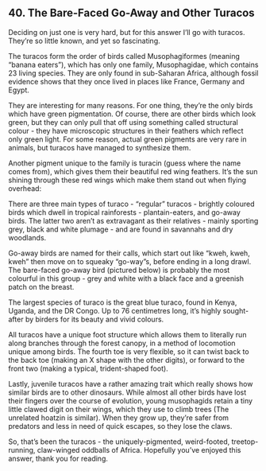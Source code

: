 
## 40. The Bare-Faced Go-Away and Other Turacos

Deciding on just one is very hard, but for this answer I’ll go with turacos. They’re so little known, and yet so fascinating.

The turacos form the order of birds called Musophagiformes (meaning “banana eaters”), which has only one family, Musophagidae, which contains 23 living species. They are only found in sub-Saharan Africa, although fossil evidence shows that they once lived in places like France, Germany and Egypt.

They are interesting for many reasons. For one thing, they’re the only birds which have green pigmentation. Of course, there are other birds which look green, but they can only pull that off using something called structural colour - they have microscopic structures in their feathers which reflect only green light. For some reason, actual green pigments are very rare in animals, but turacos have managed to synthesize them.

Another pigment unique to the family is turacin (guess where the name comes from), which gives them their beautiful red wing feathers. It’s the sun shining through these red wings which make them stand out when flying overhead:

There are three main types of turaco - “regular” turacos - brightly coloured birds which dwell in tropical rainforests - plantain-eaters, and go-away birds. The latter two aren’t as extravagant as their relatives - mainly sporting grey, black and white plumage - and are found in savannahs and dry woodlands.

Go-away birds are named for their calls, which start out like “kweh, kweh, kweh” then move on to squeaky “go-way”s, before ending in a long drawl. The bare-faced go-away bird (pictured below) is probably the most colourful in this group - grey and white with a black face and a greenish patch on the breast.

The largest species of turaco is the great blue turaco, found in Kenya, Uganda, and the DR Congo. Up to 76 centimetres long, it’s highly sought-after by birders for its beauty and vivid colours.

All turacos have a unique foot structure which allows them to literally run along branches through the forest canopy, in a method of locomotion unique among birds. The fourth toe is very flexible, so it can twist back to the back toe (making an X shape with the other digits), or forward to the front two (making a typical, trident-shaped foot).

Lastly, juvenile turacos have a rather amazing trait which really shows how similar birds are to other dinosaurs. While almost all other birds have lost their fingers over the course of evolution, young musophagids retain a tiny little clawed digit on their wings, which they use to climb trees (The unrelated hoatzin is similar). When they grow up, they’re safer from predators and less in need of quick escapes, so they lose the claws.

So, that’s been the turacos - the uniquely-pigmented, weird-footed, treetop-running, claw-winged oddballs of Africa. Hopefully you’ve enjoyed this answer, thank you for reading.

